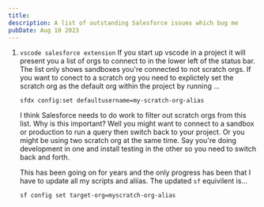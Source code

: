```yaml
---
title:
description: A list of outstanding Salesforce issues which bug me
pubDate: Aug 10 2023
---
```


1. `vscode salesforce extension`  If you start up vscode in a project it will present you a list of
   orgs to connect to in the lower left of the status bar.   The list only shows sandboxes you're
   connected to not scratch orgs.  If you want to conect to a scratch org you need to explictely set
   the scratch org as the default org within the project by running ...
   ```
   sfdx config:set defaultusername=my-scratch-org-alias
   ```

   I think Salesforce needs to do work to filter out scratch orgs from this list. Why is this
   important?   Well you might want to connect to a sandbox or production to run a query then switch
   back to your project.   Or you might be using two scratch org at the same time.   Say you're
   doing development in one and install testing in the other so you need to switch back and forth.

   This has been going on for years and the only progress has been that I have to update
   all my scripts and aliias.  The updated `sf` equivilent is...
   ```
   sf config set target-org=myscratch-org-alias
   ```





